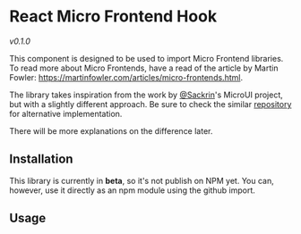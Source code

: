# React Micro Frontend Hook

_v0.1.0_

This component is designed to be used to import Micro Frontend libraries. To read more about Micro Frontends, have a read of the article by Martin Fowler:
https://martinfowler.com/articles/micro-frontends.html.

The library takes inspiration from the work by [@Sackrin](https://github.com/sackrin)'s MicroUI project, but with a slightly different approach. Be sure to check the similar [repository](https://github.com/sackrin/react-micro-ui-hooks) for alternative implementation.

There will be more explanations on the difference later.

## Installation

This library is currently in **beta**, so it's not publish on NPM yet. You can, however, use it directly as an npm module using the github import.

## Usage
